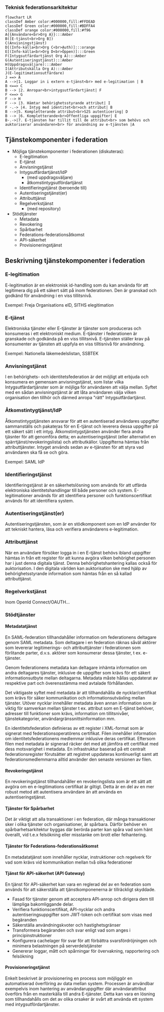 ### Teknisk federationsarkitektur

```mermaid
flowchart LR
classDef Amber color:#000000,fill:#FFDEAD
classDef Green color:#000000,fill:#BDFFA4
classDef orange color:#000000,fill:#f96
A{{Användare<br>Org A}}:::Amber
B([E-tjänst<br>Org B])
C(Anvisningstjänst)
D[(Info-källa<br>Org C<br>Auth)]:::orange
E[(Info-källa<br>Org D<br>Öppen)]:::Green
F(Intygsutfärdartjänst Org A):::Amber
G(Autentiseringstjänst):::Amber
H(Uppdragsväljare):::Amber
I(Attributskälla Org A):::Amber
J(E-legitimationsutfärdare)
J ==> A
A -->|1. Loggar in i extern e-tjänst<br> med e-legitimation | B
B <==> C
B --> |2. Anropar<br>intygsutfärdartjänst| F
F <==> G
F --> H
F --> |3. Hämtar behörighetsstyrande attribut| I
F -.-> |4. Intyg med identitet<br>och attribut| B
B -->|5. Kompletterande attribut<br>S2S autenticering| D
B --> |6. Kompletterande<br>Offentliga uppgifter| E
B-.->|7. E-tjänsten har tillit till de attribut<br> som behövs och auktoriserar användaren<br> för användning av e-tjänsten |A
```
## Tjänstekomponenter i federation

- Möjliga tjänstekomponenter i federationen (diskuteras):
  - E-legitimation
  - E-tjänst
  - Anvisningstjänst
  - Intygsutfärdartjänst/IdP
    - (med uppdragsväljare)
    - åtkomstintygsutfördartjänst
  - Identifieringstjänst (beroende till)
  - Autentiseringstjänst(er)
  - Attributtjänst
  - Regelverkstjänst
    - (med repository)
- Stödtjänster
    - Metadata
    - Revokering
    - Spårbarhet
    - Federations-federationsåtkomst
    - API-säkerhet
    - Provisioneringstjänst

## Beskrivning tjänstekomponenter i federation

### E-legitimation

E-legitimation är en elektronisk id-handling som du kan använda för att legitimera dig på ett säkert sätt på inom federationen. Den är granskad och godkänd för användning i en viss tillitsnivå.

Exempel: Freja Organisations eID, SITHS elegitimation

### E-tjänst

Elektroniska tjänster eller E-tjänster är tjänster som produceras och konsumeras i ett elektroniskt medium. E-tjänster i federationen är granskade och godkända på en viss tillitsnivå. E-tjänsten ställer krav på konsumenter av tjänsten att uppfyla en viss tilltisnivå för användning.

Exempel: Nationella läkemedelslistan, SSBTEK

### Anvisningstjänst

I en behörighets- och identitetsfederation är det möjligt att erbjuda och konsumera en gemensam anvisningstjänst, som listar vilka Intygsutfärdartjänster som är möjliga för användaren att välja mellan. Syftet med en sådan anvisningstjänst är att låta användaren välja vilken organisation den tillhör och därmed anropa "rätt" Intygsutfärdartjänst.

### Åtkomstintygtjänst/IdP

Åtkomstintygstjänsten ansvarar för att en autentiserad användares uppgifter sammanställs och pakateras för en E-tjänst och leverera dessa uppgifter på ett säkert sätt i ett intyg. Åtkomstintygstjänsten använder flera andra tjäsnter för att genomföra detta; en autentiseringstjänst (eller alternativt en spärrtjänst/revokeringslista) och attributkällor. Uppgifterna hämtas från attributtjänster. Intyget används sedan av e-tjänsten för att styra vad användaren ska få se och göra.

Exempel: SAML IdP

### Identifieringstjänst 

Identifieringstjänst är en säkerhetslösning som används för att utfärda elektroniska identitetshandlingar till både personer och system. E-legitimationer används för att identifiera personer och  funktionscertifikat används för att identifiera system. 

### Autentiseringstjänst(er)

Autentiseringstjänsten, som är en stödkomponent som en IdP använder för att tekniskt hantera, läsa och verifiera användarens e-legitimation.

### Attributtjänst

När en användare försöker logga in i en E-tjänst behövs ibland uppgifter hämtas in från ett register för att kunna avgöra vilken behörighet personen har i just denna digitala tjänst. Denna behörighetshantering kallas också för auktorisation. I den digitala världen kan auktorisation ske med hjälp av behörighetsstyrande information som hämtas från en så kallad attributtjänst. 

### Regelverkstjänst

Inom OpenId Connect/OAUTH...

### Stödtjänster

#### Metadatatjänst

En SAML-federation tillhandahåller information om federationens deltagare genom SAML metadata. Som deltagare i en federation räknas såväl aktörer som levererar legitimerings- och attributtjänster i federationen som förlitande parter, d.v.s. aktörer som konsumerar dessa tjänster, t ex. e-tjänster.

Genom federationens metadata kan deltagare inhämta information om andra deltagares tjänster, inklusive de uppgifter som krävs för ett säkert informationsutbyte mellan deltagarna. Metadata måste hållas uppdaterat av respektive part och överensstämma med avtalade förhållanden.

Det viktigaste syftet med metadata är att tillhandahålla de nycklar/certifikat som krävs för säker kommunikation och informationsutväxling mellan tjänster. Utöver nycklar innehåller metadata även annan information som är viktig för samverkan mellan tjänster t ex. attribut som en E-tjänst behöver, adresser till funktioner som krävs, information om tillitsnivåer, tjänstekategorier, användargränssnittsinformation mm.

En identitetsfederation definieras av ett register i XML-format som är signerat med federationsoperatörens certifikat. Filen innehåller information om identitetsfederationens medlemmar inklusive deras certifikat. Eftersom filen med metadata är signerad räcker det med att jämföra ett certifikat med dess motsvarighet i metadata. En infrastruktur baserad på ett centralt federationsregister förutsätter att registret uppdateras kontinuerligt samt att federationsmedlemmarna alltid använder den senaste versionen av filen.

#### Revokeringstjänst

En revokeringstjänst tillhandahåller en revokeringslista som är ett sätt att avgöra om en e-legitimations certifikat är giltigt. Detta är en del av en mer robust metod att autentisera användare än att använda en autentiseringstjänst. 

#### Tjänster för Spårbarhet

Det är viktigt att alla transaktioner i en federation, där många transaktioner sker i olika tjänster och organisationer, är spårbara. Därför behöver en spårbarhetsarkitektur byggas där berörda parter kan spåra vad som hänt överallt, vid t.e.x felsökning eller misstanke om brott eller felhantering.

#### Tjänster för Federations-federationsåtkomst

En metadatatjänst som innehåller nycklar, instruktioner och regelverk för vad som krävs vid kommunikation mellan två olika federationer

#### Tjänst för API-säkerhet (API Gateway)

En tjänst för API-säkerhet kan vara en reglerad del av en federation som används för att säkerställa att tjänstkomponenerna är tillräckligt skyddade.
- Fasad för tjänster genom att acceptera API-anrop och dirigera dem till lämpliga bakomliggande delar.
- Verifiera funktionscertifikat, API-nycklar och andra autentiseringsuppgifter som JWT-token och certifikat som visas med begäranden
- Säkerställa användningskvoter och hastighetsgränser
- Transformera begäranden och svar enligt vad som anges i principinstruktioner
- Konfigurera cachelager för svar för att förbättra svarsfördröjningen och minimera belastningen på serverdelstjänster
- Genererar loggar, mått och spårningar för övervakning, rapportering och felsökning

#### Provisioneringstjänst

Enkelt beskrivet är provisionering en process som möjliggör en automatiserad överföring av data mellan system. Processen är användbar exempelvis inom hantering av användaruppgifter där användarattribut överförs från en masterkälla till andra E-tjänster. Detta kan vara en lösning som tillhandahålls om det av olika orsaker är svårt att använda ett system med intygsutfördartjänster.
